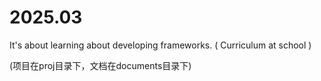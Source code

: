 # 2025.03

It's about learning about developing frameworks. ( Curriculum at school )

(项目在proj目录下，文档在documents目录下)
